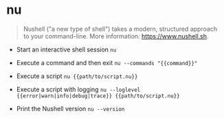 # nu
> Nushell ("a new type of shell") takes a modern, structured approach to your command-line.
> More information: <https://www.nushell.sh>.

- Start an interactive shell session
`nu`

- Execute a command and then exit
`nu --commands "{{command}}"`

- Execute a script
`nu {{path/to/script.nu}}`

- Execute a script with logging
`nu --loglevel {{error|warn|info|debug|trace}} {{path/to/script.nu}}`

- Print the Nushell version
`nu --version`
